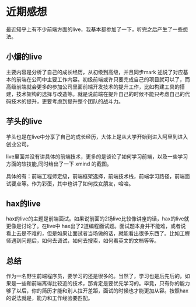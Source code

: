 # 近期感想

最近知乎上有不少前端方面的live，我基本都参加了一下，听完之后产生了一些想法。

## 小爝的live

主要内容是分析了自己的成长经历，从初级到高级，并且同步mark
述说了对应基本的前端在公司中主要工作内容。初级前端或许只要完成自己的项目就可以了，而高级前端就会更多的参加公司里面前端开发技术的提升工作，比如构建工具的搭建，技术架构的选择与改造等。就是说前端在提升自己的时候不能只考虑自己的代码技术的提升，更要考虑到提升整个团队的战斗力。

## 芋头的live

芋头也是在live中分享了自己的成长经历，大体上是从大学开始到进入阿里到进入创业公司。

live里面并没有讲具体的前端技术，更多的是谈论了如何学习前端，以及一些学习方面的软技能,同时给出了一下 xmind 的截图。

具体的有：前端工程师定级，前端框架选择，前端技术栈，前端学习路径，前端面试要点等。作为彩蛋，其中也讲了如何找女朋友，哈哈。

## hax的live

hax的live的主题是前端面试。如果说前面的2场live比较像讲座的话，hax的live就更像是讨论了。在live中 hax出了2道编程面试题。面试题本身并不能难，或者说看上去是不难的，但是如果让面试者当场做的话，就能看出很多东西了。比如工程师遇到问题后，如何去调试，如何去搜索，如何看英文的文档等等。


## 总结

作为一名野生前端程序员，要学习的还是很多的。当然了，学习也是后先后的，如果是一些和前端离得比较近的技术，那肯定是要优先学习的。毕竟，只有你的能力够了以后，你的简历才能和别人拉开差距，面试的时候也才能更加从容。按照hax的说法就是，能力和工作经验要匹配。
